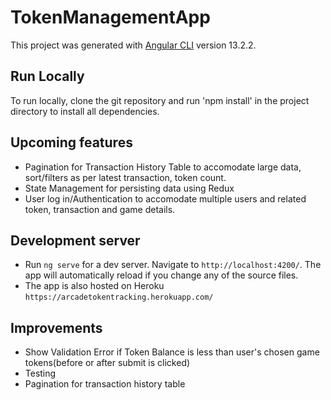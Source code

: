 # TokenManagementApp

This project was generated with [Angular CLI](https://github.com/angular/angular-cli) version 13.2.2.

## Run Locally

To run locally, clone the git repository and run 'npm install' in the project directory to install all dependencies.


## Upcoming features

* Pagination for Transaction History Table to accomodate large data, sort/filters as per latest transaction, token count.
* State Management for persisting data using Redux
* User log in/Authentication to accomodate multiple users and related token, transaction and game details.

## Development server

* Run `ng serve` for a dev server. Navigate to `http://localhost:4200/`. The app will automatically reload if you change any of the source files.
* The app is also hosted on Heroku `https://arcadetokentracking.herokuapp.com/`

## Improvements 
* Show Validation Error if Token Balance is less than user's chosen game tokens(before or after submit is clicked)
* Testing
* Pagination for transaction history table
